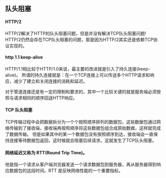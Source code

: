 ## 队头阻塞

#### HTTP/2
HTTP/2解决了HTTP的队头阻塞问题，但是并没有解决TCP队头阻塞问题!
HTTP/2仍然会存在TCP队头阻塞的问题，那是因为HTTP/2其实还是依赖TCP协议实现的。

#### http 1.1 keep-alive
HTTP/1.1相比较于HTTP/1.0来说，最主要的改进就是引入了持久连接(keep-alive)。
所谓的持久连接就是：在一个TCP连接上可以传送多个HTTP请求和响应，减少了建立和关闭连接的消耗和延迟。

对于管道连接还是有一定的限制和要求的，其中一个比较关键的就是服务端必须按照与请求相同的顺序回送HTTP响应。

#### TCP 队头阻塞
TCP传输过程中会把数据拆分为一个个按照顺序排列的数据包，这些数据包通过网络传输到了接收端，接收端再按照顺序将这些数据包组合成原始数据，这样就完成了数据传输。
但是如果其中的某一个数据包没有按照顺序到达，接收端会一直保持连接等待数据包返回，这时候就会阻塞后续请求。这就发生了TCP队头阻塞。

#### 网络延迟又称为 RTT(Round Trip Time)。
他是指一个请求从客户端浏览器发送一个请求数据包到服务器，再从服务器得到响应数据包的这段时间。RTT 是反映网络性能的一个重要指标。